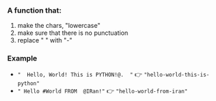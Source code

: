 ### A function that:
1) make the chars, "lowercase"
2) make sure that there is no punctuation
3) replace " " with "-"

### Example
- `"  Hello, World! This is PYTHON!@.  "` 👉 `"hello-world-this-is-python"`<br>
- `" Hello #World FROM  @IRan!"` 👉 `"hello-world-from-iran"`

